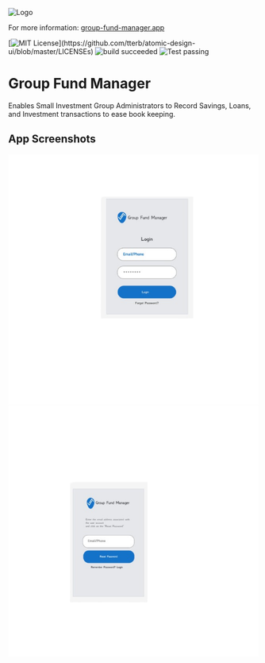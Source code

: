 ![Logo](public/logo192.png)

For more information: [group-fund-manager.app](https://group-fund-manager.vercel.app)

[![MIT License](https://img.shields.io/apm/l/atomic-design-ui.svg?)](https://github.com/tterb/atomic-design-ui/blob/master/LICENSEs)
![build succeeded](https://img.shields.io/badge/build-succeeded-brightgreen.svg)
![Test passing](https://img.shields.io/badge/Tests-passing-brightgreen.svg)

# Group Fund Manager

Enables Small Investment Group Administrators to Record Savings, Loans, and Investment transactions to ease book keeping.

## App Screenshots

![GFM Login App Screenshot](public/GFM_Login.png)
![GFM Reset App Screenshot](public/GFM_Reset.png)
